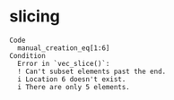 # slicing

    Code
      manual_creation_eq[1:6]
    Condition
      Error in `vec_slice()`:
      ! Can't subset elements past the end.
      i Location 6 doesn't exist.
      i There are only 5 elements.

